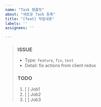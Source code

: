 ```yaml
---
name: "Task 템플릿"
about: "새로운 Task 등록"
title: "[feat] 작업내용"
labels: ''
assignees: ''

---
```


> ### ISSUE
> * Type: `feature`, `fix`, `test`
> * Detail: fix actions from client redux
> 
> ### TODO
> 1. [ ]  Job1
> 2. [ ]  Job2
> 3. [ ]  Job3
>
